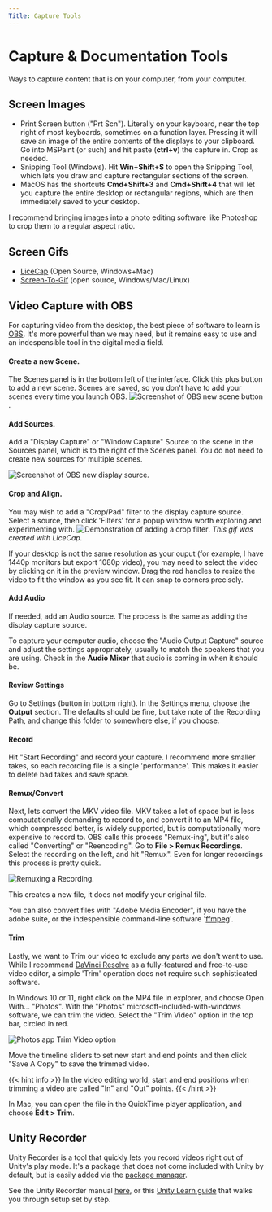 ```yaml
---
Title: Capture Tools
---
```

# Capture & Documentation Tools

Ways to capture content that is on your computer, from your computer.

## Screen Images
- Print Screen button ("Prt Scn"). Literally on your keyboard, near the top right of most keyboards, sometimes on a function layer. Pressing it will save an image of the entire contents of the displays to your clipboard. Go into MSPaint (or such) and hit paste (**ctrl+v**) the capture in. Crop as needed.
- Snipping Tool (Windows). Hit **Win+Shift+S** to open the Snipping Tool, which lets you draw and capture rectangular sections of the screen.
- MacOS has the shortcuts **Cmd+Shift+3** and **Cmd+Shift+4** that will let you capture the entire desktop or rectangular regions, which are then immediately saved to your desktop.

I recommend bringing images into a photo editing software like Photoshop to crop them to a regular aspect ratio.

## Screen Gifs
- [LiceCap](https://www.cockos.com/licecap/) (Open Source, Windows+Mac)
- [Screen-To-Gif](https://www.screentogif.com) (open source, Windows/Mac/Linux)

## Video Capture with OBS
For capturing video from the desktop, the best piece of software to learn is [OBS](https://obsproject.com/). It's more powerful than we may need, but it remains easy to use and an indespensible tool in the digital media field.

#### Create a new Scene.
The Scenes panel is in the bottom left of the interface. Click this plus button to add a new scene. Scenes are saved, so you don't have to add your scenes every time you launch OBS.
![Screenshot of OBS new scene button](/images/digital-media/capture-tools/obs-new-scene.png).

#### Add Sources.
Add a "Display Capture" or "Window Capture" Source to the scene in the Sources panel, which is to the right of the Scenes panel. You do not need to create new sources for multiple scenes.

![Screenshot of OBS new display source](/images/digital-media/capture-tools/obs-display-capture.png).

#### Crop and Align.
You may wish to add a "Crop/Pad" filter to the display capture source. Select a source, then click 'Filters' for a popup window worth exploring and experimenting with. ![Demonstration of adding a crop filter](/images/digital-media/capture-tools/obs-crop-filter.gif). *This gif was created with LiceCap.*

If your desktop is not the same resolution as your ouput (for example, I have 1440p monitors but export 1080p video), you may need to select the video by clicking on it in the preview window. Drag the red handles to resize the video to fit the window as you see fit. It can snap to corners precisely.

#### Add Audio
If needed, add an Audio source. The process is the same as adding the display capture source.

To capture your computer audio, choose the "Audio Output Capture" source and adjust the settings appropriately, usually to match the speakers that you are using. Check in the **Audio Mixer** that audio is coming in when it should be.

#### Review Settings
Go to Settings (button in bottom right). In the Settings menu, choose the **Output** section. The defaults should be fine, but take note of the Recording Path, and change this folder to somewhere else, if you choose.

#### Record
Hit "Start Recording" and record your capture. I recommend more smaller takes, so each recording file is a single 'performance'. This makes it easier to delete bad takes and save space.

#### Remux/Convert
Next, lets convert the MKV video file. MKV takes a lot of space but is less computationally demanding to record to, and convert it to an MP4 file, which compressed better, is widely supported, but is computationally more expensive to record to. OBS calls this process "Remux-ing", but it's also called "Converting" or "Reencoding". Go to **File > Remux Recordings**. Select the recording on the left, and hit "Remux". Even for longer recordings this process is pretty quick.

![Remuxing a Recording](/images/digital-media/capture-tools/obs-remux.gif).

This creates a new file, it does not modify your original file.

You can also convert files with "Adobe Media Encoder", if you have the adobe suite, or the indespensible command-line software '[ffmpeg](https://ffmpeg.org/)'.

#### Trim
Lastly, we want to Trim our video to exclude any parts we don't want to use. While I recommend [DaVinci Resolve](https://www.blackmagicdesign.com/products/davinciresolve/) as a fully-featured and free-to-use video editor, a simple 'Trim' operation does not require such sophisticated software.

In Windows 10 or 11, right click on the MP4 file in explorer, and choose Open With... "Photos". With the "Photos" microsoft-included-with-windows software, we can trim the video.  Select the "Trim Video" option in the top bar, circled in red.

![Photos app **Trim Video** option](/images/digital-media/capture-tools/photos-trim.png)

Move the timeline sliders to set new start and end points and then click "Save A Copy" to save the trimmed video.

{{< hint info >}}
In the video editing world, start and end positions when trimming a video are called "In" and "Out" points.
{{< /hint >}}

In Mac, you can open the file in the QuickTime player application, and choose **Edit > Trim**.

## Unity Recorder
Unity Recorder is a tool that quickly lets you record videos right out of Unity's play mode. It's a package that does not come included with Unity by default, but is easily added via the [package manager](https://www.youtube.com/watch?v=cyL9HwRs8Sk).

See the Unity Recorder manual [here](https://unitytech.github.io/unity-recorder/manual/index.html), or this [Unity Learn guide](https://learn.unity.com/tutorial/working-with-unity-recorder) that walks you through setup set by step.
